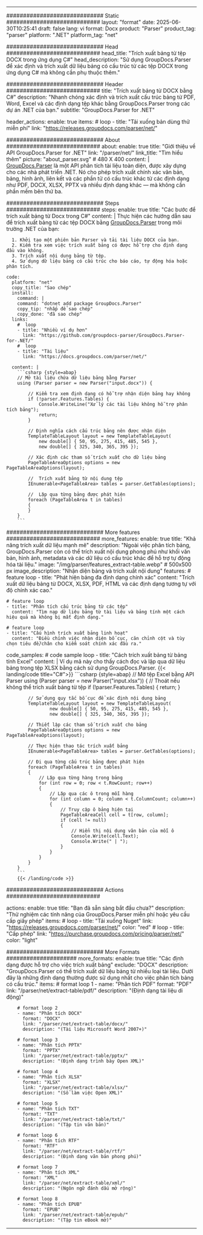 


---
############################# Static ############################
layout: "format"
date:  2025-06-30T10:25:41
draft: false
lang: vi
format: Docx
product: "Parser"
product_tag: "parser"
platform: ".NET"
platform_tag: "net"

############################# Head ############################
head_title: "Trích xuất bảng từ tệp DOCX trong ứng dụng C#"
head_description: "Sử dụng GroupDocs.Parser để xác định và trích xuất dữ liệu bảng có cấu trúc từ các tệp DOCX trong ứng dụng C# mà không cần phụ thuộc thêm."

############################# Header ############################
title: "Trích xuất bảng từ DOCX bằng C#" 
description: "Nhanh chóng xác định và trích xuất cấu trúc bảng từ PDF, Word, Excel và các định dạng tệp khác bằng GroupDocs.Parser trong các dự án .NET của bạn."
subtitle: "GroupDocs.Parser for .NET" 

header_actions:
  enable: true
  items:
    #  loop
    - title: "Tải xuống bản dùng thử miễn phí"
      link: "https://releases.groupdocs.com/parser/net/"
      
############################# About ############################
about:
    enable: true
    title: "Giới thiệu về API GroupDocs.Parser for .NET"
    link: "/parser/net/"
    link_title: "Tìm hiểu thêm"
    picture: "about_parser.svg" # 480 X 400
    content: |
       [GroupDocs.Parser](/parser/net/) là một API phân tích tài liệu toàn diện, được xây dựng cho các nhà phát triển .NET. Nó cho phép trích xuất chính xác văn bản, bảng, hình ảnh, liên kết và các phần tử có cấu trúc khác từ các định dạng như PDF, DOCX, XLSX, PPTX và nhiều định dạng khác — mà không cần phần mềm bên thứ ba.

############################# Steps ############################
steps:
    enable: true
    title: "Các bước để trích xuất bảng từ Docx trong C#"
    content: |
      Thực hiện các hướng dẫn sau để trích xuất bảng từ các tệp DOCX bằng [GroupDocs.Parser](/parser/net/) trong môi trường .NET của bạn:
      
      1. Khởi tạo một phiên bản Parser và tải tài liệu DOCX của bạn.
      2. Kiểm tra xem việc trích xuất bảng có được hỗ trợ cho định dạng đầu vào không.
      3. Trích xuất nội dung bảng từ tệp.
      4. Sử dụng dữ liệu bảng có cấu trúc cho báo cáo, tự động hóa hoặc phân tích.
   
    code:
      platform: "net"
      copy_title: "Sao chép"
      install:
        command: |
        command: "dotnet add package GroupDocs.Parser"
        copy_tip: "nhấp để sao chép"
        copy_done: "đã sao chép"
      links:
        #  loop
        - title: "Nhiều ví dụ hơn"
          link: "https://github.com/groupdocs-parser/GroupDocs.Parser-for-.NET/"
        #  loop
        - title: "Tài liệu"
          link: "https://docs.groupdocs.com/parser/net/"
          
      content: |
        ```csharp {style=abap}
        // Mở tài liệu chứa dữ liệu bảng bằng Parser
        using (Parser parser = new Parser("input.docx")) {

            // Kiểm tra xem định dạng có hỗ trợ nhận diện bảng hay không
            if (!parser.Features.Tables) {
                Console.WriteLine("Xử lý các tài liệu không hỗ trợ phân tích bảng");
                return;
            }

            // Định nghĩa cách cấu trúc bảng nên được nhận diện
            TemplateTableLayout layout = new TemplateTableLayout(
                new double[] { 50, 95, 275, 415, 485, 545 },
                new double[] { 325, 340, 365, 395 });

            // Xác định các tham số trích xuất cho dữ liệu bảng
            PageTableAreaOptions options = new PageTableAreaOptions(layout);

            //  Trích xuất bảng từ nội dung tệp
            IEnumerable<PageTableArea> tables = parser.GetTables(options);

            //  Lặp qua từng bảng được phát hiện
            foreach (PageTableArea t in tables)
            {
            }
        }
        ```  

############################# More features ############################
more_features:
  enable: true
  title: "Khả năng trích xuất dữ liệu mạnh mẽ"
  description: "Ngoài việc phân tích bảng, GroupDocs.Parser còn có thể trích xuất nội dung phong phú như khối văn bản, hình ảnh, metadata và các dữ liệu có cấu trúc khác để hỗ trợ tự động hóa tài liệu."
  image: "/img/parser/features_extract-table.webp" # 500x500 px
  image_description: "Nhận diện bảng và trích xuất nội dung"
  features:
    # feature loop
    - title: "Phát hiện bảng đa định dạng chính xác"
      content: "Trích xuất dữ liệu bảng từ DOCX, XLSX, PDF, HTML và các định dạng tương tự với độ chính xác cao."

    # feature loop
    - title: "Phân tích cấu trúc bảng từ các tệp"
      content: "Tìm nạp dữ liệu bảng từ tài liệu và bảng tính một cách hiệu quả mà không bị mất định dạng."

    # feature loop
    - title: "Cấu hình trích xuất bảng linh hoạt"
      content: "Điều chỉnh việc nhận diện bố cục, căn chỉnh cột và tùy chọn tiêu đề/chân cho kiểm soát chính xác đầu ra."
      
  code_samples:
    # code sample loop
    - title: "Cách trích xuất bảng từ bảng tính Excel"
      content: |
        Ví dụ mã này cho thấy cách đọc và lặp qua dữ liệu bảng trong tệp XLSX bằng cách sử dụng GroupDocs.Parser.
        {{< landing/code title="C#">}}
        ```csharp {style=abap}
        //  Mở tệp Excel bằng API Parser
        using (Parser parser = new Parser("input.xlsx"))
        {
            // Thoát nếu không thể trích xuất bảng từ tệp
            if (!parser.Features.Tables)
            {
                return;
            }

            // Sử dụng quy tắc bố cục để xác định nội dung bảng
            TemplateTableLayout layout = new TemplateTableLayout(
                    new double[] { 50, 95, 275, 415, 485, 545 },
                    new double[] { 325, 340, 365, 395 });

            // Thiết lập các tham số trích xuất cho bảng
            PageTableAreaOptions options = new PageTableAreaOptions(layout);

            // Thực hiện thao tác trích xuất bảng
            IEnumerable<PageTableArea> tables = parser.GetTables(options);

            // Đi qua từng cấu trúc bảng được phát hiện
            foreach (PageTableArea t in tables)
            {
                // Lặp qua từng hàng trong bảng
                for (int row = 0; row < t.RowCount; row++)
                {
                    // Lặp qua các ô trong mỗi hàng
                    for (int column = 0; column < t.ColumnCount; column++)
                    {
                        // Truy cập ô bảng hiện tại
                        PageTableAreaCell cell = t[row, column];
                        if (cell != null)
                        {
                            // Hiển thị nội dung văn bản của mỗi ô
                            Console.Write(cell.Text);
                            Console.Write(" | ");
                        }
                    }
                }
            }
        }
        ```
        {{< /landing/code >}}


############################# Actions ############################

actions:
  enable: true
  title: "Bạn đã sẵn sàng bắt đầu chưa?"
  description: "Thử nghiệm các tính năng của GroupDocs.Parser miễn phí hoặc yêu cầu cấp giấy phép"
  items:
    #  loop
    - title: "Tải xuống Nuget"
      link: "https://releases.groupdocs.com/parser/net/"
      color: "red"
        #  loop
    - title: "Cấp phép"
      link: "https://purchase.groupdocs.com/pricing/parser/net/"
      color: "light"


############################# More Formats #####################
more_formats:
    enable: true
    title: "Các định dạng được hỗ trợ cho việc trích xuất bảng"
    exclude: "DOCX"
    description: "GroupDocs.Parser có thể trích xuất dữ liệu bảng từ nhiều loại tài liệu. Dưới đây là những định dạng thường được sử dụng nhất cho việc phân tích bảng có cấu trúc."
    items: 
        # format loop 1
        - name: "Phân tích PDF"
          format: "PDF"
          link: "/parser/net/extract-table/pdf/"
          description: "(Định dạng tài liệu di động)"
          
        # format loop 2
        - name: "Phân tích DOCX"
          format: "DOCX"
          link: "/parser/net/extract-table/docx/"
          description: "(Tài liệu Microsoft Word 2007+)"
          
        # format loop 3
        - name: "Phân tích PPTX"
          format: "PPTX"
          link: "/parser/net/extract-table/pptx/"
          description: "(Định dạng trình bày Open XML)"
          
        # format loop 4
        - name: "Phân tích XLSX"
          format: "XLSX"
          link: "/parser/net/extract-table/xlsx/"
          description: "(Sổ làm việc Open XML)"
          
        # format loop 5
        - name: "Phân tích TXT"
          format: "TXT"
          link: "/parser/net/extract-table/txt/"
          description: "(Tập tin văn bản)"
          
        # format loop 6
        - name: "Phân tích RTF"
          format: "RTF"
          link: "/parser/net/extract-table/rtf/"
          description: "(Định dạng văn bản phong phú)"
          
        # format loop 7
        - name: "Phân tích XML"
          format: "XML"
          link: "/parser/net/extract-table/xml/"
          description: "(Ngôn ngữ đánh dấu mở rộng)"
          
        # format loop 8
        - name: "Phân tích EPUB"
          format: "EPUB"
          link: "/parser/net/extract-table/epub/"
          description: "(Tập tin eBook mở)"
         
          

---